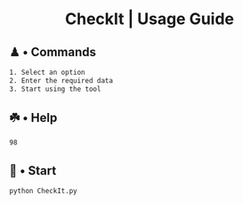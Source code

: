 # <p align='center'>CheckIt | Usage Guide</p>

## ♟ • Commands
``` bash
1. Select an option
2. Enter the required data
3. Start using the tool
```

## ☘️ • Help
``` bash
98
```

## 🎯 • Start
``` bash
python CheckIt.py
```
